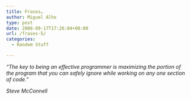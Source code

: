 ```yaml
---
title: Frases…
author: Miguel Alho
type: post
date: 2008-09-17T17:26:04+00:00
url: /frases-5/
categories:
  - Random Stuff

---
```

_“The key to being an effective programmer is maximizing the portion of  
the program that you can safely ignore while working on any one section  
of code.”_

_Steve McConnell_